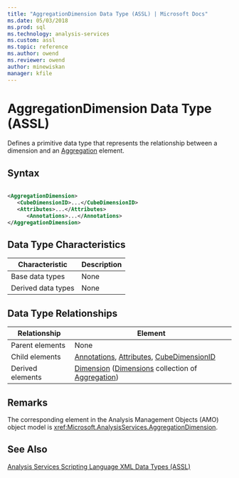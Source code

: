```yaml
---
title: "AggregationDimension Data Type (ASSL) | Microsoft Docs"
ms.date: 05/03/2018
ms.prod: sql
ms.technology: analysis-services
ms.custom: assl
ms.topic: reference
ms.author: owend
ms.reviewer: owend
author: minewiskan
manager: kfile
---
```

# AggregationDimension Data Type (ASSL)

  Defines a primitive data type that represents the relationship between a dimension and an [Aggregation](../objects/aggregation-element-assl.md) element.  
  
## Syntax  
  
```xml  
  
<AggregationDimension>  
   <CubeDimensionID>...</CubeDimensionID>  
   <Attributes>...</Attributes>  
      <Annotations>...</Annotations>  
</AggregationDimension>  
```  
  
## Data Type Characteristics  
  
|Characteristic|Description|  
|--------------------|-----------------|  
|Base data types|None|  
|Derived data types|None|  
  
## Data Type Relationships  
  
|Relationship|Element|  
|------------------|-------------|  
|Parent elements|None|  
|Child elements|[Annotations](../collections/annotations-element-assl.md), [Attributes](../collections/attributes-element-assl.md), [CubeDimensionID](../properties/cubedimensionid-element-assl.md)|  
|Derived elements|[Dimension](../objects/dimension-element-assl.md) ([Dimensions](../collections/dimensions-element-assl.md) collection of [Aggregation](../objects/aggregation-element-assl.md))|  
  
## Remarks  
 The corresponding element in the Analysis Management Objects (AMO) object model is <xref:Microsoft.AnalysisServices.AggregationDimension>.  
  
## See Also  
 [Analysis Services Scripting Language XML Data Types &#40;ASSL&#41;](analysis-services-scripting-language-xml-data-types-assl.md)  
  
  
